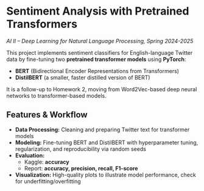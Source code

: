 # Sentiment Analysis with Pretrained Transformers  
*AI II – Deep Learning for Natural Language Processing, Spring 2024-2025*

This project implements sentiment classifiers for English-language Twitter data by fine-tuning two **pretrained transformer models** using **PyTorch**:  

- **BERT** (Bidirectional Encoder Representations from Transformers)  
- **DistilBERT** (a smaller, faster distilled version of BERT)  

It is a follow-up to Homework 2, moving from Word2Vec-based deep neural networks to transformer-based models.

## Features & Workflow
- **Data Processing:** Cleaning and preparing Twitter text for transformer models  
- **Modeling:** Fine-tuning BERT and DistilBERT with hyperparameter tuning, regularization, and reproducibility via random seeds  
- **Evaluation:**  
  - Kaggle: **accuracy**  
  - Report: **accuracy, precision, recall, F1-score**  
- **Visualization:** High-quality plots to illustrate model performance, check for underfitting/overfitting  
